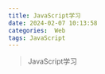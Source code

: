 ```yaml
---
title: JavaScript学习
date: 2024-02-07 10:13:58
categories:  Web
tags: JavaScript
---
```


> JavaScript学习
<!-- more -->